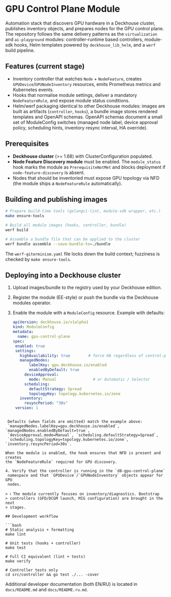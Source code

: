 # GPU Control Plane Module

Automation stack that discovers GPU hardware in a Deckhouse cluster, publishes
inventory objects, and prepares nodes for the GPU control plane. The repository
follows the same delivery patterns as the `virtualization` and `ai-playground`
modules: controller-runtime based controllers, module-sdk hooks, Helm templates
powered by `deckhouse_lib_helm`, and a `werf` build pipeline.

## Features (current stage)

- Inventory controller that watches `Node` + `NodeFeature`, creates
  `GPUDevice`/`GPUNodeInventory` resources, emits Prometheus metrics and
  Kubernetes events.
- Hooks that normalise module settings, deliver a mandatory
  `NodeFeatureRule`, and expose module status conditions.
- Helm/werf packaging identical to other Deckhouse modules: images are built as
  artifacts (`controller`, `hooks`), a bundle image stores rendered templates
  and OpenAPI schemas.
  OpenAPI schemas document a small set of ModuleConfig switches (managed node
  label, device approval policy, scheduling hints, inventory resync interval,
  HA override).

## Prerequisites

- **Deckhouse cluster** (>= 1.68) with ClusterConfiguration populated.
- **Node Feature Discovery module** must be enabled. The `module_status` hook
  marks the module as `PrerequisiteNotMet` and blocks deployment if
  `node-feature-discovery` is absent.
- Nodes that should be inventoried must expose GPU topology via NFD (the module
  ships a `NodeFeatureRule` automatically).

## Building and publishing images

```bash
# Prepare build-time tools (golangci-lint, module-sdk wrapper, etc.)
make ensure-tools

# Build all module images (hooks, controller, bundle)
werf build

# Assemble a bundle file that can be applied to the cluster
werf bundle assemble --save-bundle-to=./bundle
```

The `werf-giterminism.yaml` file locks down the build context; fuzziness is
checked by `make ensure-tools`.

## Deploying into a Deckhouse cluster

1. Upload images/bundle to the registry used by your Deckhouse edition.
2. Register the module (EE-style) or push the bundle via the Deckhouse modules
   operator.
3. Enable the module with a `ModuleConfig` resource. Example with defaults:

   ```yaml
   apiVersion: deckhouse.io/v1alpha1
   kind: ModuleConfig
   metadata:
     name: gpu-control-plane
   spec:
    enabled: true
    settings:
      highAvailability: true        # force HA regardless of control-plane topology
      managedNodes:
          labelKey: gpu.deckhouse.io/enabled
          enabledByDefault: true
        deviceApproval:
          mode: Manual                # or Automatic / Selector
        scheduling:
          defaultStrategy: Spread
          topologyKey: topology.kubernetes.io/zone
      inventory:
        resyncPeriod: "30s"
    version: 1
   ```

````

 Defaults (when fields are omitted) match the example above:
 `managedNodes.labelKey=gpu.deckhouse.io/enabled`, `managedNodes.enabledByDefault=true`,
 `deviceApproval.mode=Manual`, `scheduling.defaultStrategy=Spread`,
 `scheduling.topologyKey=topology.kubernetes.io/zone`, `inventory.resyncPeriod=30s`.

When the module is enabled, the hook ensures that NFD is present and creates
the `NodeFeatureRule` required for GPU discovery.

4. Verify that the controller is running in the `d8-gpu-control-plane`
 namespace and that `GPUDevice`/`GPUNodeInventory` objects appear for GPU
 nodes.

> ℹ️ The module currently focuses on inventory/diagnostics. Bootstrap
> controllers (GFD/DCGM launch, MIG configuration) are brought in the next
> stages.

## Development workflow

```bash
# Static analysis + formatting
make lint

# Unit tests (hooks + controller)
make test

# Full CI equivalent (lint + tests)
make verify

# Controller tests only
cd src/controller && go test ./... -cover
````

Additional developer documentation (both EN/RU) is located in `docs/README.md`
and `docs/README.ru.md`.
